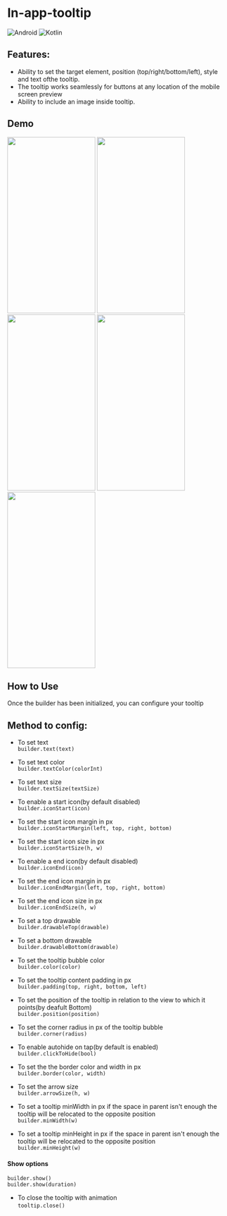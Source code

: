 # In-app-tooltip

![Android](https://img.shields.io/badge/Android-3DDC84?style=for-the-badge&logo=android&logoColor=white)
![Kotlin](https://img.shields.io/badge/Kotlin-0095D5?&style=for-the-badge&logo=kotlin&logoColor=white)

## Features:
- Ability to set the target element, position (top/right/bottom/left), style and text ofthe tooltip.
- The tooltip works seamlessly for buttons at any location of the mobile screen preview
- Ability to include an image inside tooltip.

## Demo

<div>
  <img src=https://github.com/UKnow-IKnow/In-app-tooltip/assets/92221289/3e230324-48f2-4082-bd3e-988f7af8d430.gif width="200" height="400">
  <img src=https://github.com/UKnow-IKnow/In-app-tooltip/assets/92221289/5f0eed2a-475f-4ff5-aa1c-4e3dbc071a76.jpg width="200" height="400">
  <img src=https://github.com/UKnow-IKnow/In-app-tooltip/assets/92221289/0601934a-2f11-429f-bd44-eb0feae22afb.jpg width="200" height="400">
  <img src=https://github.com/UKnow-IKnow/In-app-tooltip/assets/92221289/2a6a51f9-b2b7-4643-bf1e-fb6a1c74484c.jpg width="200" height="400">
  <img src=https://github.com/UKnow-IKnow/In-app-tooltip/assets/92221289/a1137a64-19bc-4822-add5-73f538503ac7.jpg width="200" height="400">
</div>

## How to Use

Once the builder has been initialized, you can configure your tooltip

## Method to config:

* To set text  
`builder.text(text)`

* To set text color  
`builder.textColor(colorInt)`

* To set text size  
`builder.textSize(textSize)`  

* To enable a start icon(by default disabled)  
`builder.iconStart(icon)`  

* To set the start icon margin in px  
`builder.iconStartMargin(left, top, right, bottom)`  

* To set the start icon size in px  
`builder.iconStartSize(h, w)`  

* To enable a end icon(by default disabled)  
`builder.iconEnd(icon)`  

* To set the end icon margin in px  
`builder.iconEndMargin(left, top, right, bottom)`  

* To set the end icon size in px  
`builder.iconEndSize(h, w)`  

* To set a top drawable  
`builder.drawableTop(drawable)`  

* To set a bottom drawable  
`builder.drawableBottom(drawable)`  

* To set the tooltip bubble color  
`builder.color(color)`  

* To set the tooltip content padding in px  
`builder.padding(top, right, bottom, left)`  

* To set the position of the tooltip in relation to the view to which it points(by deafult Bottom)  
`builder.position(position)`  

* To set the corner radius in px of the tooltip bubble  
`builder.corner(radius)`  

* To enable autohide on tap(by default is enabled)  
`builder.clickToHide(bool)`  

* To set the the border color and width in px  
`builder.border(color, width)`    

* To set the arrow size  
`builder.arrowSize(h, w)`  

* To set a tooltip minWidth in px if the space in parent isn't enough the tooltip will be relocated to the opposite position  
`builder.minWidth(w)`  

* To set a tooltip minHeight in px if the space in parent isn't enough the tooltip will be relocated to the opposite position  
`builder.minHeight(w)`   

#### Show options

`builder.show()`  
`builder.show(duration)`    

* To close the tooltip with animation  
`tooltip.close()`
